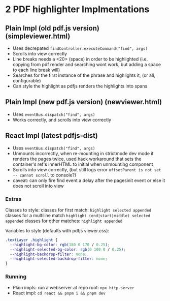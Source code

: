 # 2 PDF highlighter Implmentations

## Plain Impl (old pdf.js version) (simpleviewer.html)

- Uses decrepated `findController.executeCommand("find", args)`
- Scrolls into view correctly
- Line breaks needs a <20> (space) in order to be highlighted (i.e. copying from pdf render and searching wont work, but adding a space to each line break will)
- Searches for the first instance of the phrase and highlights it, (or all, configurable)
- Can style the highlight as pdfjs renders the highlights into spans

## Plain Impl (new pdf.js version) (newviewer.html)

- Uses `eventBus.dispatch("find", args)`
- Works correctly, and scrolls into view correctly

## React Impl (latest pdfjs-dist)

- Uses `eventBus.dispatch("find", args)`
- Unmounts incorrectly, when re-mounting in strictmode dev mode it renders the pages twice, used hack workaround that sets the container's ref's innerHTML to initial when unmounting component
- Scrolls into view correctly, (but still logs error `offsetParent is not set -- cannot scroll` to console?)
- caveat: can only fire find event a delay after the pagesinit event or else it does not scroll into view

### Extras

Classes to style:
classes for first match: `highlight selected appended`
classes for a multiline match `highlight (end|start|middle) selected appended`
classes for other matches: `highlight appended`

Variables to style (defaults with pdfjs viewer.css):

```css
.textLayer .highlight {
  --highlight-bg-color: rgb(180 0 170 / 0.25);
  --highlight-selected-bg-color: rgb(0 100 0 / 0.25);
  --highlight-backdrop-filter: none;
  --highlight-selected-backdrop-filter: none;
}
```

### Running

- Plain impls: run a webserver at repo root: `npx http-server`
- React impl: `cd react && pnpm i && pnpm dev`
